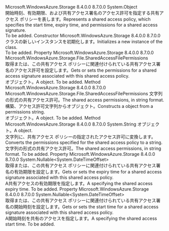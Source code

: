 <Type Name="SharedAccessFilePolicy" FullName="Microsoft.WindowsAzure.Storage.File.SharedAccessFilePolicy">
  <TypeSignature Language="C#" Value="public sealed class SharedAccessFilePolicy" />
  <TypeSignature Language="ILAsm" Value=".class public auto ansi sealed beforefieldinit SharedAccessFilePolicy extends System.Object" />
  <TypeSignature Language="DocId" Value="T:Microsoft.WindowsAzure.Storage.File.SharedAccessFilePolicy" />
  <TypeSignature Language="VB.NET" Value="Public NotInheritable Class SharedAccessFilePolicy" />
  <TypeSignature Language="F#" Value="type SharedAccessFilePolicy = class" />
  <AssemblyInfo>
    <AssemblyName>Microsoft.WindowsAzure.Storage</AssemblyName>
    <AssemblyVersion>8.4.0.0</AssemblyVersion>
    <AssemblyVersion>8.7.0.0</AssemblyVersion>
  </AssemblyInfo>
  <Base>
    <BaseTypeName>System.Object</BaseTypeName>
  </Base>
  <Interfaces />
  <Docs>
    <summary>
            <span data-ttu-id="63799-101">開始時刻、有効期限、および共有アクセス署名のアクセス許可を指定する共有アクセス ポリシーを表します。</span><span class="sxs-lookup"><span data-stu-id="63799-101">Represents a shared access policy, which specifies the start time, expiry time, and permissions for a shared access signature.</span></span>
            </summary>
    <remarks>To be added.</remarks>
  </Docs>
  <Members>
    <Member MemberName=".ctor">
      <MemberSignature Language="C#" Value="public SharedAccessFilePolicy ();" />
      <MemberSignature Language="ILAsm" Value=".method public hidebysig specialname rtspecialname instance void .ctor() cil managed" />
      <MemberSignature Language="DocId" Value="M:Microsoft.WindowsAzure.Storage.File.SharedAccessFilePolicy.#ctor" />
      <MemberSignature Language="VB.NET" Value="Public Sub New ()" />
      <MemberType>Constructor</MemberType>
      <AssemblyInfo>
        <AssemblyName>Microsoft.WindowsAzure.Storage</AssemblyName>
        <AssemblyVersion>8.4.0.0</AssemblyVersion>
        <AssemblyVersion>8.7.0.0</AssemblyVersion>
      </AssemblyInfo>
      <Parameters />
      <Docs>
        <summary>
            <span data-ttu-id="63799-102"><see cref="T:Microsoft.WindowsAzure.Storage.File.SharedAccessFilePolicy" /> クラスの新しいインスタンスを初期化します。</span><span class="sxs-lookup"><span data-stu-id="63799-102">Initializes a new instance of the <see cref="T:Microsoft.WindowsAzure.Storage.File.SharedAccessFilePolicy" /> class.</span></span>
            </summary>
        <remarks>To be added.</remarks>
      </Docs>
    </Member>
    <Member MemberName="Permissions">
      <MemberSignature Language="C#" Value="public Microsoft.WindowsAzure.Storage.File.SharedAccessFilePermissions Permissions { get; set; }" />
      <MemberSignature Language="ILAsm" Value=".property instance valuetype Microsoft.WindowsAzure.Storage.File.SharedAccessFilePermissions Permissions" />
      <MemberSignature Language="DocId" Value="P:Microsoft.WindowsAzure.Storage.File.SharedAccessFilePolicy.Permissions" />
      <MemberSignature Language="VB.NET" Value="Public Property Permissions As SharedAccessFilePermissions" />
      <MemberSignature Language="F#" Value="member this.Permissions : Microsoft.WindowsAzure.Storage.File.SharedAccessFilePermissions with get, set" Usage="Microsoft.WindowsAzure.Storage.File.SharedAccessFilePolicy.Permissions" />
      <MemberType>Property</MemberType>
      <AssemblyInfo>
        <AssemblyName>Microsoft.WindowsAzure.Storage</AssemblyName>
        <AssemblyVersion>8.4.0.0</AssemblyVersion>
        <AssemblyVersion>8.7.0.0</AssemblyVersion>
      </AssemblyInfo>
      <ReturnValue>
        <ReturnType>Microsoft.WindowsAzure.Storage.File.SharedAccessFilePermissions</ReturnType>
      </ReturnValue>
      <Docs>
        <summary>
            <span data-ttu-id="63799-103">取得または、この共有アクセス ポリシーに関連付けられている共有アクセス署名のアクセス許可を設定します。</span><span class="sxs-lookup"><span data-stu-id="63799-103">Gets or sets the permissions for a shared access signature associated with this shared access policy.</span></span>
            </summary>
        <value><span data-ttu-id="63799-104"><see cref="T:Microsoft.WindowsAzure.Storage.File.SharedAccessFilePermissions" /> オブジェクト。</span><span class="sxs-lookup"><span data-stu-id="63799-104">A <see cref="T:Microsoft.WindowsAzure.Storage.File.SharedAccessFilePermissions" /> object.</span></span></value>
        <remarks>To be added.</remarks>
      </Docs>
    </Member>
    <Member MemberName="PermissionsFromString">
      <MemberSignature Language="C#" Value="public static Microsoft.WindowsAzure.Storage.File.SharedAccessFilePermissions PermissionsFromString (string input);" />
      <MemberSignature Language="ILAsm" Value=".method public static hidebysig valuetype Microsoft.WindowsAzure.Storage.File.SharedAccessFilePermissions PermissionsFromString(string input) cil managed" />
      <MemberSignature Language="DocId" Value="M:Microsoft.WindowsAzure.Storage.File.SharedAccessFilePolicy.PermissionsFromString(System.String)" />
      <MemberSignature Language="VB.NET" Value="Public Shared Function PermissionsFromString (input As String) As SharedAccessFilePermissions" />
      <MemberSignature Language="F#" Value="static member PermissionsFromString : string -&gt; Microsoft.WindowsAzure.Storage.File.SharedAccessFilePermissions" Usage="Microsoft.WindowsAzure.Storage.File.SharedAccessFilePolicy.PermissionsFromString input" />
      <MemberType>Method</MemberType>
      <AssemblyInfo>
        <AssemblyName>Microsoft.WindowsAzure.Storage</AssemblyName>
        <AssemblyVersion>8.4.0.0</AssemblyVersion>
        <AssemblyVersion>8.7.0.0</AssemblyVersion>
      </AssemblyInfo>
      <ReturnValue>
        <ReturnType>Microsoft.WindowsAzure.Storage.File.SharedAccessFilePermissions</ReturnType>
      </ReturnValue>
      <Parameters>
        <Parameter Name="input" Type="System.String" />
      </Parameters>
      <Docs>
        <param name="input"><span data-ttu-id="63799-105">文字列の形式の共有アクセス許可。</span><span class="sxs-lookup"><span data-stu-id="63799-105">The shared access permissions, in string format.</span></span></param>
        <summary>
            <span data-ttu-id="63799-106">構築、<see cref="T:Microsoft.WindowsAzure.Storage.File.SharedAccessFilePermissions" />アクセス許可文字列からオブジェクト。</span><span class="sxs-lookup"><span data-stu-id="63799-106">Constructs a <see cref="T:Microsoft.WindowsAzure.Storage.File.SharedAccessFilePermissions" /> object from a permissions string.</span></span>
            </summary>
        <returns><span data-ttu-id="63799-107"><see cref="T:Microsoft.WindowsAzure.Storage.File.SharedAccessFilePermissions" /> オブジェクト。</span><span class="sxs-lookup"><span data-stu-id="63799-107">A <see cref="T:Microsoft.WindowsAzure.Storage.File.SharedAccessFilePermissions" /> object.</span></span></returns>
        <remarks>To be added.</remarks>
      </Docs>
    </Member>
    <Member MemberName="PermissionsToString">
      <MemberSignature Language="C#" Value="public static string PermissionsToString (Microsoft.WindowsAzure.Storage.File.SharedAccessFilePermissions permissions);" />
      <MemberSignature Language="ILAsm" Value=".method public static hidebysig string PermissionsToString(valuetype Microsoft.WindowsAzure.Storage.File.SharedAccessFilePermissions permissions) cil managed" />
      <MemberSignature Language="DocId" Value="M:Microsoft.WindowsAzure.Storage.File.SharedAccessFilePolicy.PermissionsToString(Microsoft.WindowsAzure.Storage.File.SharedAccessFilePermissions)" />
      <MemberSignature Language="VB.NET" Value="Public Shared Function PermissionsToString (permissions As SharedAccessFilePermissions) As String" />
      <MemberSignature Language="F#" Value="static member PermissionsToString : Microsoft.WindowsAzure.Storage.File.SharedAccessFilePermissions -&gt; string" Usage="Microsoft.WindowsAzure.Storage.File.SharedAccessFilePolicy.PermissionsToString permissions" />
      <MemberType>Method</MemberType>
      <AssemblyInfo>
        <AssemblyName>Microsoft.WindowsAzure.Storage</AssemblyName>
        <AssemblyVersion>8.4.0.0</AssemblyVersion>
        <AssemblyVersion>8.7.0.0</AssemblyVersion>
      </AssemblyInfo>
      <ReturnValue>
        <ReturnType>System.String</ReturnType>
      </ReturnValue>
      <Parameters>
        <Parameter Name="permissions" Type="Microsoft.WindowsAzure.Storage.File.SharedAccessFilePermissions" />
      </Parameters>
      <Docs>
        <param name="permissions"><span data-ttu-id="63799-108"><see cref="T:Microsoft.WindowsAzure.Storage.File.SharedAccessFilePermissions" /> オブジェクト。</span><span class="sxs-lookup"><span data-stu-id="63799-108">A <see cref="T:Microsoft.WindowsAzure.Storage.File.SharedAccessFilePermissions" /> object.</span></span></param>
        <summary>
            <span data-ttu-id="63799-109">文字列に、共有アクセス ポリシーの指定されたアクセス許可に変換します。</span><span class="sxs-lookup"><span data-stu-id="63799-109">Converts the permissions specified for the shared access policy to a string.</span></span>
            </summary>
        <returns><span data-ttu-id="63799-110">文字列の形式の共有アクセス許可。</span><span class="sxs-lookup"><span data-stu-id="63799-110">The shared access permissions, in string format.</span></span></returns>
        <remarks>To be added.</remarks>
      </Docs>
    </Member>
    <Member MemberName="SharedAccessExpiryTime">
      <MemberSignature Language="C#" Value="public Nullable&lt;DateTimeOffset&gt; SharedAccessExpiryTime { get; set; }" />
      <MemberSignature Language="ILAsm" Value=".property instance valuetype System.Nullable`1&lt;valuetype System.DateTimeOffset&gt; SharedAccessExpiryTime" />
      <MemberSignature Language="DocId" Value="P:Microsoft.WindowsAzure.Storage.File.SharedAccessFilePolicy.SharedAccessExpiryTime" />
      <MemberSignature Language="VB.NET" Value="Public Property SharedAccessExpiryTime As Nullable(Of DateTimeOffset)" />
      <MemberSignature Language="F#" Value="member this.SharedAccessExpiryTime : Nullable&lt;DateTimeOffset&gt; with get, set" Usage="Microsoft.WindowsAzure.Storage.File.SharedAccessFilePolicy.SharedAccessExpiryTime" />
      <MemberType>Property</MemberType>
      <AssemblyInfo>
        <AssemblyName>Microsoft.WindowsAzure.Storage</AssemblyName>
        <AssemblyVersion>8.4.0.0</AssemblyVersion>
        <AssemblyVersion>8.7.0.0</AssemblyVersion>
      </AssemblyInfo>
      <ReturnValue>
        <ReturnType>System.Nullable&lt;System.DateTimeOffset&gt;</ReturnType>
      </ReturnValue>
      <Docs>
        <summary>
            <span data-ttu-id="63799-111">取得または、この共有アクセス ポリシーに関連付けられている共有アクセス署名の有効期限を設定します。</span><span class="sxs-lookup"><span data-stu-id="63799-111">Gets or sets the expiry time for a shared access signature associated with this shared access policy.</span></span>
            </summary>
        <value><span data-ttu-id="63799-112">A<see cref="T:System.DateTimeOffset" />共有アクセスの有効期限を指定します。</span><span class="sxs-lookup"><span data-stu-id="63799-112">A <see cref="T:System.DateTimeOffset" /> specifying the shared access expiry time.</span></span></value>
        <remarks>To be added.</remarks>
      </Docs>
    </Member>
    <Member MemberName="SharedAccessStartTime">
      <MemberSignature Language="C#" Value="public Nullable&lt;DateTimeOffset&gt; SharedAccessStartTime { get; set; }" />
      <MemberSignature Language="ILAsm" Value=".property instance valuetype System.Nullable`1&lt;valuetype System.DateTimeOffset&gt; SharedAccessStartTime" />
      <MemberSignature Language="DocId" Value="P:Microsoft.WindowsAzure.Storage.File.SharedAccessFilePolicy.SharedAccessStartTime" />
      <MemberSignature Language="VB.NET" Value="Public Property SharedAccessStartTime As Nullable(Of DateTimeOffset)" />
      <MemberSignature Language="F#" Value="member this.SharedAccessStartTime : Nullable&lt;DateTimeOffset&gt; with get, set" Usage="Microsoft.WindowsAzure.Storage.File.SharedAccessFilePolicy.SharedAccessStartTime" />
      <MemberType>Property</MemberType>
      <AssemblyInfo>
        <AssemblyName>Microsoft.WindowsAzure.Storage</AssemblyName>
        <AssemblyVersion>8.4.0.0</AssemblyVersion>
        <AssemblyVersion>8.7.0.0</AssemblyVersion>
      </AssemblyInfo>
      <ReturnValue>
        <ReturnType>System.Nullable&lt;System.DateTimeOffset&gt;</ReturnType>
      </ReturnValue>
      <Docs>
        <summary>
            <span data-ttu-id="63799-113">取得または、この共有アクセス ポリシーに関連付けられている共有アクセス署名の開始時刻を設定します。</span><span class="sxs-lookup"><span data-stu-id="63799-113">Gets or sets the start time for a shared access signature associated with this shared access policy.</span></span>
            </summary>
        <value><span data-ttu-id="63799-114">A<see cref="T:System.DateTimeOffset" />開始時刻を共有のアクセスを指定します。</span><span class="sxs-lookup"><span data-stu-id="63799-114">A <see cref="T:System.DateTimeOffset" /> specifying the shared access start time.</span></span></value>
        <remarks>To be added.</remarks>
      </Docs>
    </Member>
  </Members>
</Type>